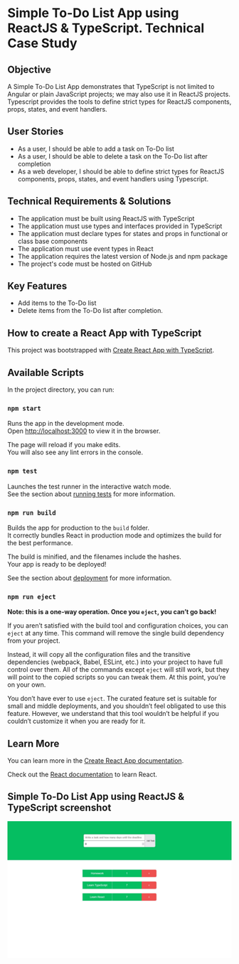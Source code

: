 # Simple To-Do List App using ReactJS & TypeScript. Technical Case Study

## Objective
A Simple To-Do List App demonstrates that TypeScript is not limited to Angular or plain JavaScript projects; we may also use it in ReactJS projects. Typescript provides the tools to define strict types for ReactJS components, props, states, and event handlers.

## User Stories
- As a user, I should be able to add a task on To-Do list
- As a user, I should be able to delete a task on the To-Do list after completion
- As a web developer, I should be able to define strict types for ReactJS components, props, states, and event handlers using Typescript.

## Technical Requirements & Solutions
- The application must be built using ReactJS with TypeScript
- The application must use types and interfaces provided in TypeScript
- The application must declare types for states and props in functional or class base components
- The application must use event types in React
- The application requires the latest version of Node.js and npm package
- The project's code must be hosted on GitHub

## Key Features
- Add items to the To-Do list
- Delete items from the To-Do list after completion.

## How to create a React App with TypeScript
This project was bootstrapped with [Create React App with TypeScript](https://create-react-app.dev/docs/adding-typescript/).

## Available Scripts
In the project directory, you can run:

### `npm start`
Runs the app in the development mode.\
Open [http://localhost:3000](http://localhost:3000) to view it in the browser.

The page will reload if you make edits.\
You will also see any lint errors in the console.

### `npm test`
Launches the test runner in the interactive watch mode.\
See the section about [running tests](https://facebook.github.io/create-react-app/docs/running-tests) for more information.

### `npm run build`
Builds the app for production to the `build` folder.\
It correctly bundles React in production mode and optimizes the build for the best performance.

The build is minified, and the filenames include the hashes.\
Your app is ready to be deployed!

See the section about [deployment](https://facebook.github.io/create-react-app/docs/deployment) for more information.

### `npm run eject`

**Note: this is a one-way operation. Once you `eject`, you can’t go back!**

If you aren’t satisfied with the build tool and configuration choices, you can `eject` at any time. This command will remove the single build dependency from your project.

Instead, it will copy all the configuration files and the transitive dependencies (webpack, Babel, ESLint, etc.) into your project to have full control over them. All of the commands except `eject` will still work, but they will point to the copied scripts so you can tweak them. At this point, you’re on your own.

You don’t have ever to use `eject`. The curated feature set is suitable for small and middle deployments, and you shouldn’t feel obligated to use this feature. However, we understand that this tool wouldn’t be helpful if you couldn’t customize it when you are ready for it.

## Learn More
You can learn more in the [Create React App documentation](https://facebook.github.io/create-react-app/docs/getting-started).

Check out the [React documentation](https://reactjs.org/) to learn React.

## Simple To-Do List App using ReactJS & TypeScript screenshot

![Livescreen](src/img/React_TypeScript_Livescreen_1.JPG)